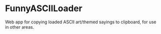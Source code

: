 # FunnyASCIILoader
Web app for copying loaded ASCII art/themed sayings to clipboard, for use in other areas.
